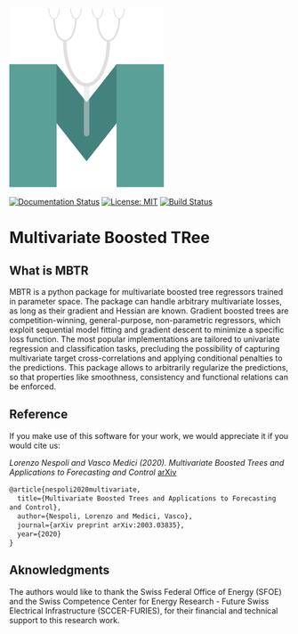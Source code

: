 <img src="docs/source/_static/logo.svg"> 

[![Documentation Status](https://readthedocs.org/projects/mbtr/badge/?version=master)](https://mbtr.readthedocs.io/en/master/?badge=master)
[![License: MIT](https://img.shields.io/badge/License-MIT-green.svg)](https://opensource.org/licenses/MIT)
[![Build Status](https://travis-ci.org/supsi-dacd-isaac/mbtr.svg?branch=master)](https://travis-ci.org/supsi-dacd-isaac/mbtr)

# Multivariate Boosted TRee
## What is MBTR
MBTR is a python package for multivariate boosted tree regressors trained in parameter space. 
The package can handle arbitrary multivariate losses, as long as their gradient and Hessian are known.
Gradient boosted trees are competition-winning, general-purpose, non-parametric regressors, which exploit sequential model fitting and gradient descent to minimize a specific loss function. The most popular implementations are tailored to univariate regression and classification tasks, precluding the possibility of capturing multivariate target cross-correlations and applying conditional penalties to the predictions. This package allows to arbitrarily regularize the predictions, so that properties like smoothness, consistency and functional relations can be
enforced.


## Reference

If you make use of this software for your work, we would appreciate it if you would cite us:

*Lorenzo Nespoli and Vasco Medici (2020).
Multivariate Boosted Trees and Applications to Forecasting and Control*
[arXiv](https://arxiv.org/abs/2003.03835)

    @article{nespoli2020multivariate,
      title={Multivariate Boosted Trees and Applications to Forecasting and Control},
      author={Nespoli, Lorenzo and Medici, Vasco},
      journal={arXiv preprint arXiv:2003.03835},
      year={2020}
    }

## Aknowledgments

The authors would like to thank the Swiss Federal Office of Energy (SFOE) and the
Swiss Competence Center for Energy Research - Future Swiss Electrical Infrastructure (SCCER-FURIES),
for their financial and technical support to this research work.

